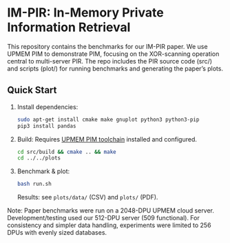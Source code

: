 # IM-PIR: In-Memory Private Information Retrieval
This repository contains the benchmarks for our IM-PIR paper.
We use UPMEM PIM to demonstrate PIM, focusing on the XOR-scanning operation central to multi-server PIR.
The repo includes the PIR source code (src/) and scripts (plot/) for running benchmarks and generating the paper’s plots.

## Quick Start

1. Install dependencies:
   ```bash
   sudo apt-get install cmake make gnuplot python3 python3-pip
   pip3 install pandas
   ```
2. Build:
   Requires [UPMEM PIM toolchain](https://sdk.upmem.com/stable/index.html) installed and configured.
   
   ```bash
   cd src/build && cmake .. && make
   cd ../../plots
   ```
3. Benchmark & plot:
   ```bash
   bash run.sh
   ```
   Results: see `plots/data/` (CSV) and `plots/` (PDF).

Note: Paper benchmarks were run on a 2048-DPU UPMEM cloud server. 
Development/testing used our 512-DPU server (509 functional). 
For consistency and simpler data handling, experiments were limited to 256 DPUs with evenly sized databases.